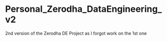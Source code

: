 # Personal_Zerodha_DataEngineering_v2
2nd version of the Zerodha DE Project as I forgot work on the 1st one
